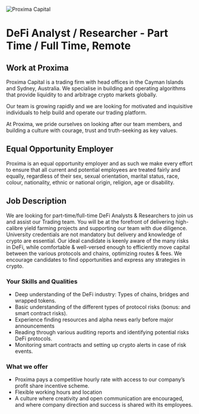<!-- markdownlint-disable-next-line MD041 -->
![Proxima Capital](images/Proxima.png "Proxima Capital")

# DeFi Analyst / Researcher - Part Time / Full Time, Remote

## Work at Proxima

Proxima Capital is a trading firm with head offices in the Cayman Islands
and Sydney, Australia. We specialise in building and operating algorithms
that provide liquidity to and arbitrage crypto markets globally.

Our team is growing rapidly and we are looking for motivated and inquisitive
individuals to help build and operate our trading platform.

At Proxima, we pride ourselves on looking after our team members, and building a
culture with courage, trust and truth-seeking as key values.

## Equal Opportunity Employer

Proxima is an equal opportunity employer and as such we make every effort to
ensure that all current and potential employees are treated fairly and equally,
regardless of their sex, sexual orientation, marital status, race, colour,
nationality, ethnic or national origin, religion, age or disability.

## Job Description

We are looking for part-time/full-time DeFi Analysts & Researchers to join us
and assist our Trading team. You will be at the forefront of delivering
high-calibre yield farming projects and supporting our team with due diligence.
University credentials are not mandatory but delivery and knowledge of crypto
are essential. Our ideal candidate is keenly aware of the many risks in DeFi,
while comfortable & well-versed enough to efficiently move capital between the
various protocols and chains, optimizing routes & fees. We encourage candidates
to find opportunities and express any strategies in crypto.

### Your Skills and Qualities

* Deep understanding of the DeFi industry: Types of chains, bridges and wrapped
  tokens.
* Basic understanding of the different types of protocol risks
  (bonus: and smart contract risks).
* Experience finding resources and alpha news early before major announcements
* Reading through various auditing reports and identifying potential risks
  DeFi protocols.
* Monitoring smart contracts and setting up crypto alerts in case of risk
  events.

### What we offer

* Proxima pays a competitive hourly rate with access to our company’s profit
  share incentive scheme.
* Flexible working hours and location
* A culture where creativity and open communication are encouraged, and where
  company direction and success is shared with its employees.
